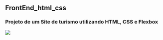 ## FrontEnd_html_css
### Projeto de um Site de turismo utilizando HTML, CSS e Flexbox
<img align="center" src="https://user-images.githubusercontent.com/79602519/200396333-84905640-58d0-4100-95d8-2848196b40ad.png"/>

